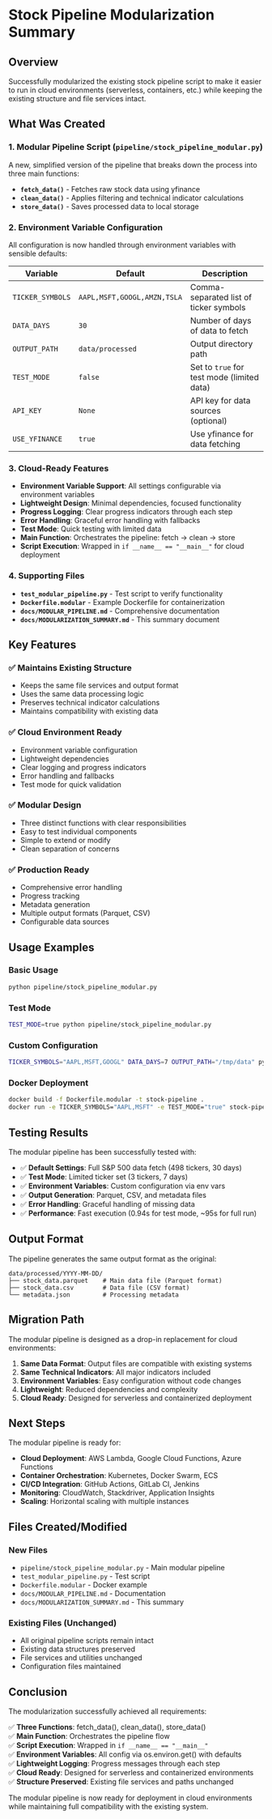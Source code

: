 # Stock Pipeline Modularization Summary

## Overview

Successfully modularized the existing stock pipeline script to make it easier to run in cloud environments (serverless, containers, etc.) while keeping the existing structure and file services intact.

## What Was Created

### 1. Modular Pipeline Script (`pipeline/stock_pipeline_modular.py`)

A new, simplified version of the pipeline that breaks down the process into three main functions:

- **`fetch_data()`** - Fetches raw stock data using yfinance
- **`clean_data()`** - Applies filtering and technical indicator calculations  
- **`store_data()`** - Saves processed data to local storage

### 2. Environment Variable Configuration

All configuration is now handled through environment variables with sensible defaults:

| Variable | Default | Description |
|----------|---------|-------------|
| `TICKER_SYMBOLS` | `AAPL,MSFT,GOOGL,AMZN,TSLA` | Comma-separated list of ticker symbols |
| `DATA_DAYS` | `30` | Number of days of data to fetch |
| `OUTPUT_PATH` | `data/processed` | Output directory path |
| `TEST_MODE` | `false` | Set to `true` for test mode (limited data) |
| `API_KEY` | `None` | API key for data sources (optional) |
| `USE_YFINANCE` | `true` | Use yfinance for data fetching |

### 3. Cloud-Ready Features

- **Environment Variable Support**: All settings configurable via environment variables
- **Lightweight Design**: Minimal dependencies, focused functionality
- **Progress Logging**: Clear progress indicators through each step
- **Error Handling**: Graceful error handling with fallbacks
- **Test Mode**: Quick testing with limited data
- **Main Function**: Orchestrates the pipeline: fetch → clean → store
- **Script Execution**: Wrapped in `if __name__ == "__main__"` for cloud deployment

### 4. Supporting Files

- **`test_modular_pipeline.py`** - Test script to verify functionality
- **`Dockerfile.modular`** - Example Dockerfile for containerization
- **`docs/MODULAR_PIPELINE.md`** - Comprehensive documentation
- **`docs/MODULARIZATION_SUMMARY.md`** - This summary document

## Key Features

### ✅ Maintains Existing Structure
- Keeps the same file services and output format
- Uses the same data processing logic
- Preserves technical indicator calculations
- Maintains compatibility with existing data

### ✅ Cloud Environment Ready
- Environment variable configuration
- Lightweight dependencies
- Clear logging and progress indicators
- Error handling and fallbacks
- Test mode for quick validation

### ✅ Modular Design
- Three distinct functions with clear responsibilities
- Easy to test individual components
- Simple to extend or modify
- Clean separation of concerns

### ✅ Production Ready
- Comprehensive error handling
- Progress tracking
- Metadata generation
- Multiple output formats (Parquet, CSV)
- Configurable data sources

## Usage Examples

### Basic Usage
```bash
python pipeline/stock_pipeline_modular.py
```

### Test Mode
```bash
TEST_MODE=true python pipeline/stock_pipeline_modular.py
```

### Custom Configuration
```bash
TICKER_SYMBOLS="AAPL,MSFT,GOOGL" DATA_DAYS=7 OUTPUT_PATH="/tmp/data" python pipeline/stock_pipeline_modular.py
```

### Docker Deployment
```bash
docker build -f Dockerfile.modular -t stock-pipeline .
docker run -e TICKER_SYMBOLS="AAPL,MSFT" -e TEST_MODE="true" stock-pipeline
```

## Testing Results

The modular pipeline has been successfully tested with:

- ✅ **Default Settings**: Full S&P 500 data fetch (498 tickers, 30 days)
- ✅ **Test Mode**: Limited ticker set (3 tickers, 7 days)
- ✅ **Environment Variables**: Custom configuration via env vars
- ✅ **Output Generation**: Parquet, CSV, and metadata files
- ✅ **Error Handling**: Graceful handling of missing data
- ✅ **Performance**: Fast execution (0.94s for test mode, ~95s for full run)

## Output Format

The pipeline generates the same output format as the original:

```
data/processed/YYYY-MM-DD/
├── stock_data.parquet    # Main data file (Parquet format)
├── stock_data.csv        # Data file (CSV format)
└── metadata.json         # Processing metadata
```

## Migration Path

The modular pipeline is designed as a drop-in replacement for cloud environments:

1. **Same Data Format**: Output files are compatible with existing systems
2. **Same Technical Indicators**: All major indicators included
3. **Environment Variables**: Easy configuration without code changes
4. **Lightweight**: Reduced dependencies and complexity
5. **Cloud Ready**: Designed for serverless and containerized deployment

## Next Steps

The modular pipeline is ready for:

- **Cloud Deployment**: AWS Lambda, Google Cloud Functions, Azure Functions
- **Container Orchestration**: Kubernetes, Docker Swarm, ECS
- **CI/CD Integration**: GitHub Actions, GitLab CI, Jenkins
- **Monitoring**: CloudWatch, Stackdriver, Application Insights
- **Scaling**: Horizontal scaling with multiple instances

## Files Created/Modified

### New Files
- `pipeline/stock_pipeline_modular.py` - Main modular pipeline
- `test_modular_pipeline.py` - Test script
- `Dockerfile.modular` - Docker example
- `docs/MODULAR_PIPELINE.md` - Documentation
- `docs/MODULARIZATION_SUMMARY.md` - This summary

### Existing Files (Unchanged)
- All original pipeline scripts remain intact
- Existing data structures preserved
- File services and utilities unchanged
- Configuration files maintained

## Conclusion

The modularization successfully achieved all requirements:

✅ **Three Functions**: fetch_data(), clean_data(), store_data()  
✅ **Main Function**: Orchestrates the pipeline flow  
✅ **Script Execution**: Wrapped in `if __name__ == "__main__"`  
✅ **Environment Variables**: All config via os.environ.get() with defaults  
✅ **Lightweight Logging**: Progress messages through each step  
✅ **Cloud Ready**: Designed for serverless and containerized environments  
✅ **Structure Preserved**: Existing file services and paths unchanged  

The modular pipeline is now ready for deployment in cloud environments while maintaining full compatibility with the existing system. 